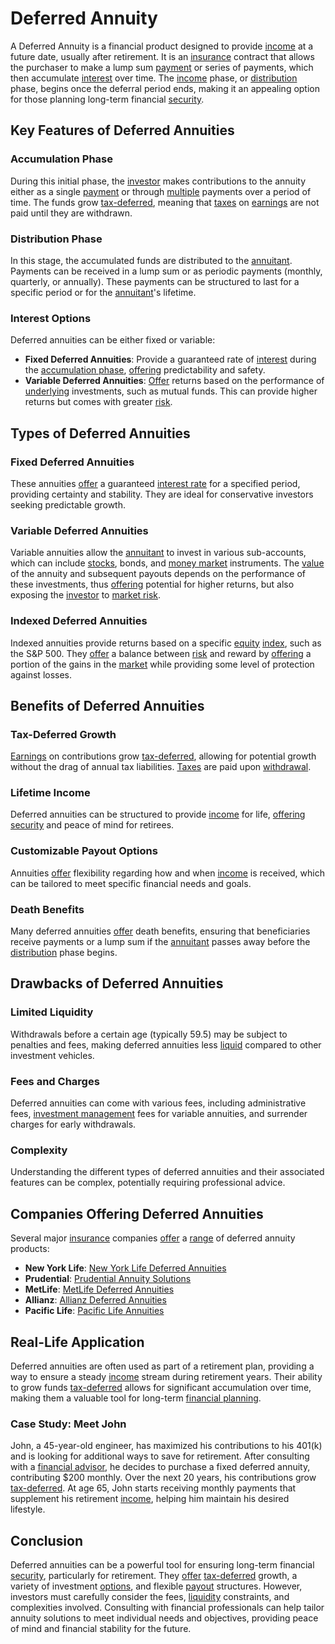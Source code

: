 # Deferred Annuity

A Deferred Annuity is a financial product designed to provide [income](../i/income.md) at a future date, usually after retirement. It is an [insurance](../i/insurance.md) contract that allows the purchaser to make a lump sum [payment](../p/payment.md) or series of payments, which then accumulate [interest](../i/interest.md) over time. The [income](../i/income.md) phase, or [distribution](../d/distribution.md) phase, begins once the deferral period ends, making it an appealing option for those planning long-term financial [security](../s/security.md).

## Key Features of Deferred Annuities

### Accumulation Phase
During this initial phase, the [investor](../i/investor.md) makes contributions to the annuity either as a single [payment](../p/payment.md) or through [multiple](../m/multiple.md) payments over a period of time. The funds grow [tax-deferred](../t/tax_deferred.md), meaning that [taxes](../t/taxes.md) on [earnings](../e/earnings.md) are not paid until they are withdrawn.

### Distribution Phase
In this stage, the accumulated funds are distributed to the [annuitant](../a/annuitant.md). Payments can be received in a lump sum or as periodic payments (monthly, quarterly, or annually). These payments can be structured to last for a specific period or for the [annuitant](../a/annuitant.md)'s lifetime.

### Interest Options
Deferred annuities can be either fixed or variable:
- **Fixed Deferred Annuities**: Provide a guaranteed rate of [interest](../i/interest.md) during the [accumulation phase](../a/accumulation_phase.md), [offering](../o/offering.md) predictability and safety.
- **Variable Deferred Annuities**: [Offer](../o/offer.md) returns based on the performance of [underlying](../u/underlying.md) investments, such as mutual funds. This can provide higher returns but comes with greater [risk](../r/risk.md).

## Types of Deferred Annuities

### Fixed Deferred Annuities
These annuities [offer](../o/offer.md) a guaranteed [interest rate](../i/interest_rate.md) for a specified period, providing certainty and stability. They are ideal for conservative investors seeking predictable growth.

### Variable Deferred Annuities
Variable annuities allow the [annuitant](../a/annuitant.md) to invest in various sub-accounts, which can include [stocks](../s/stock.md), bonds, and [money market](../m/money_market.md) instruments. The [value](../v/value.md) of the annuity and subsequent payouts depends on the performance of these investments, thus [offering](../o/offering.md) potential for higher returns, but also exposing the [investor](../i/investor.md) to [market risk](../m/market_risk.md).

### Indexed Deferred Annuities
Indexed annuities provide returns based on a specific [equity](../e/equity.md) [index](../i/index_instrument.md), such as the S&P 500. They [offer](../o/offer.md) a balance between [risk](../r/risk.md) and reward by [offering](../o/offering.md) a portion of the gains in the [market](../m/market.md) while providing some level of protection against losses.

## Benefits of Deferred Annuities

### Tax-Deferred Growth
[Earnings](../e/earnings.md) on contributions grow [tax-deferred](../t/tax_deferred.md), allowing for potential growth without the drag of annual tax liabilities. [Taxes](../t/taxes.md) are paid upon [withdrawal](../w/withdrawal.md).

### Lifetime Income
Deferred annuities can be structured to provide [income](../i/income.md) for life, [offering](../o/offering.md) [security](../s/security.md) and peace of mind for retirees.

### Customizable Payout Options
Annuities [offer](../o/offer.md) flexibility regarding how and when [income](../i/income.md) is received, which can be tailored to meet specific financial needs and goals.

### Death Benefits
Many deferred annuities [offer](../o/offer.md) death benefits, ensuring that beneficiaries receive payments or a lump sum if the [annuitant](../a/annuitant.md) passes away before the [distribution](../d/distribution.md) phase begins.

## Drawbacks of Deferred Annuities

### Limited Liquidity
Withdrawals before a certain age (typically 59.5) may be subject to penalties and fees, making deferred annuities less [liquid](../l/liquid.md) compared to other investment vehicles.

### Fees and Charges
Deferred annuities can come with various fees, including administrative fees, [investment management](../i/investment_management.md) fees for variable annuities, and surrender charges for early withdrawals.

### Complexity
Understanding the different types of deferred annuities and their associated features can be complex, potentially requiring professional advice.

## Companies Offering Deferred Annuities

Several major [insurance](../i/insurance.md) companies [offer](../o/offer.md) a [range](../r/range.md) of deferred annuity products:

- **New York Life**: [New York Life Deferred Annuities](https://www.newyorklife.com/products/annuities)
- **Prudential**: [Prudential Annuity Solutions](https://www.prudential.com/annuities)
- **MetLife**: [MetLife Deferred Annuities](https://www.metlife.com/annuities)
- **Allianz**: [Allianz Deferred Annuities](https://www.allianzlife.com/annuities/deferred-annuities)
- **Pacific Life**: [Pacific Life Annuities](https://www.pacificlife.com/annuities.html)

## Real-Life Application

Deferred annuities are often used as part of a retirement plan, providing a way to ensure a steady [income](../i/income.md) stream during retirement years. Their ability to grow funds [tax-deferred](../t/tax_deferred.md) allows for significant accumulation over time, making them a valuable tool for long-term [financial planning](../f/financial_planning.md).

### Case Study: Meet John

John, a 45-year-old engineer, has maximized his contributions to his 401(k) and is looking for additional ways to save for retirement. After consulting with a [financial advisor](../f/financial_advisor.md), he decides to purchase a fixed deferred annuity, contributing $200 monthly. Over the next 20 years, his contributions grow [tax-deferred](../t/tax_deferred.md). At age 65, John starts receiving monthly payments that supplement his retirement [income](../i/income.md), helping him maintain his desired lifestyle.

## Conclusion

Deferred annuities can be a powerful tool for ensuring long-term financial [security](../s/security.md), particularly for retirement. They [offer](../o/offer.md) [tax-deferred](../t/tax_deferred.md) growth, a variety of investment [options](../o/options.md), and flexible [payout](../p/payout.md) structures. However, investors must carefully consider the fees, [liquidity](../l/liquidity.md) constraints, and complexities involved. Consulting with financial professionals can help tailor annuity solutions to meet individual needs and objectives, providing peace of mind and financial stability for the future.